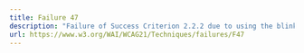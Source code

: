 ```yaml
---
title: Failure 47
description: "Failure of Success Criterion 2.2.2 due to using the blink element"
url: https://www.w3.org/WAI/WCAG21/Techniques/failures/F47
---
```

